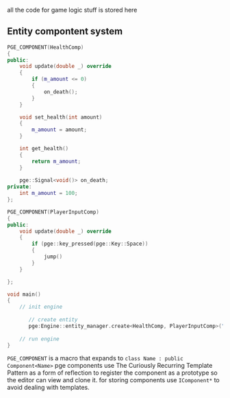 
all the code for game logic stuff is stored here

## Entity compontent system

```c++
PGE_COMPONENT(HealthComp)
{
public:
    void update(double _) override
    {
        if (m_amount <= 0)
        {
            on_death();
        }
    }

    void set_health(int amount)
    {
        m_amount = amount;
    }

    int get_health()
    {
        return m_amount;
    }
    
    pge::Signal<void()> on_death;
private:
    int m_amount = 100;
};

PGE_COMPONENT(PlayerInputComp)
{
public:
    void update(double _) override
    {
        if (pge::key_pressed(pge::Key::Space))
        {
            jump()
        }
    }

};

void main()
{
    // init engine
       
       // create entity
       pge:Engine::entity_manager.create<HealthComp, PlayerInputComp>("Player");
       
    // run engine
}
```
`PGE_COMPONENT` is a macro that expands to `class Name : public Component<Name>` pge components use The Curiously Recurring Template Pattern
as a form of reflection to register the component as a prototype so the editor can view and clone it.
for storing components use `IComponent*` to avoid dealing with templates.

